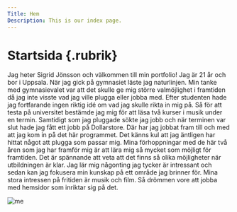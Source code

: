 ```yaml
---
Title: Hem
Description: This is our index page.
---
```


Startsida {.rubrik}
==========================

<div class="flexSpan">
<p>
Jag heter Sigrid Jönsson och välkommen till min portfolio! Jag är 21 år och bor i Uppsala.
När jag gick på gymnasiet läste jag naturlinjen. Min tanke med gymnasievalet var att det
skulle ge mig större valmöjlighet i framtiden då jag inte visste vad jag ville plugga
eller jobba med. Efter studenten hade jag fortfarande ingen riktig idé om vad jag skulle
rikta in mig på. Så för att testa på universitet bestämde jag mig för att läsa två kurser i
musik under en termin. Samtidigt som jag pluggade sökte jag jobb och när terminen var slut
hade jag fått ett jobb på Dollarstore. Där har jag jobbat fram till och med att jag kom in på
det här programmet. Det känns kul att jag äntligen har hittat något att plugga som passar mig.
Mina förhoppningar med de här två åren som jag har framför mig är att lära mig så mycket som
möjligt för framtiden. Det är spännande att veta att det finns så olika möjligheter när
utbildningen är klar. Jag lär mig någonting jag tycker är intressant och sedan kan jag fokusera
min kunskap på ett område jag brinner för. Mina stora intressen på fritiden är musik och film.
Så drömmen vore att jobba med hemsidor som inriktar sig på det.</p>

<img src="%assets_url%/img/me.jpg" alt="me" class="me">
</div>
